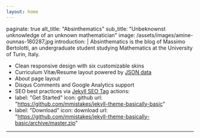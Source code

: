 ```yaml
---
layout: home
---
```

paginate: true
alt_title: "Absinthematics"
sub_title: "Unbeknownst unknowledge of an unknown mathematician"
image: /assets/images/amine-ounnas-180287.jpg
introduction: |
  Absinthematics is the blog of Massimo Bertolotti, an undergraduate student studying Mathematics at the University of Turin, Italy.

  - Clean responsive design with six customizable skins
  - Curriculum Vitæ/Resume layout powered by [JSON data](http://registry.jsonresume.org/)
  - About page layout
  - Disqus Comments and Google Analytics support
  - SEO best practices via [Jekyll SEO Tag](https://github.com/jekyll/jekyll-seo-tag/)
actions:
  - label: "Get Started"
    icon: github
    url: "https://github.com/mmistakes/jekyll-theme-basically-basic"
  - label: "Download"
    icon: download
    url: "https://github.com/mmistakes/jekyll-theme-basically-basic/archive/master.zip"
---
